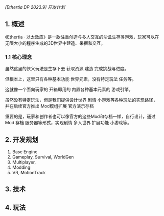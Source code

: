 _[Ethertia DP 2023.9] 开发计划_ 


## 1. 概述

《Ethertia · 以太效应》是一款注重创造与多人交互的沙盒生存类游戏，玩家可以在无限大小的程序生成的3D世界中建造、采掘和交互。


### 1.1 核心理念

虽然这里的侠义玩法是生存下去 获取资源 建造 完成挑战与进度。

但根本上，这里只有各种基本功能 世界元素，没有特定玩法 任务等。

这就像一个面向玩家的 开箱即用的 内置各种基本元素的 游戏引擎。

虽然没有特定玩法，但是我们提供设计世界 剧情 小游戏等各种玩法的实现路径，并在后续官方推出 Mod模组扩展 官方演示存档 

重要的是，玩家和创作者也可以像官方的这些Mod和存档一样，自行设计，通过Mod 存档 服务器等形式，实现剧情 多人世界 扩展功能 小游戏等。


## 2. 开发规划

1. Base Engine
2. Gameplay, Survival, WorldGen
3. Multiplayer,
4. Modding
5. VR, MotionTrack

## 3. 技术

## 4. 玩法
